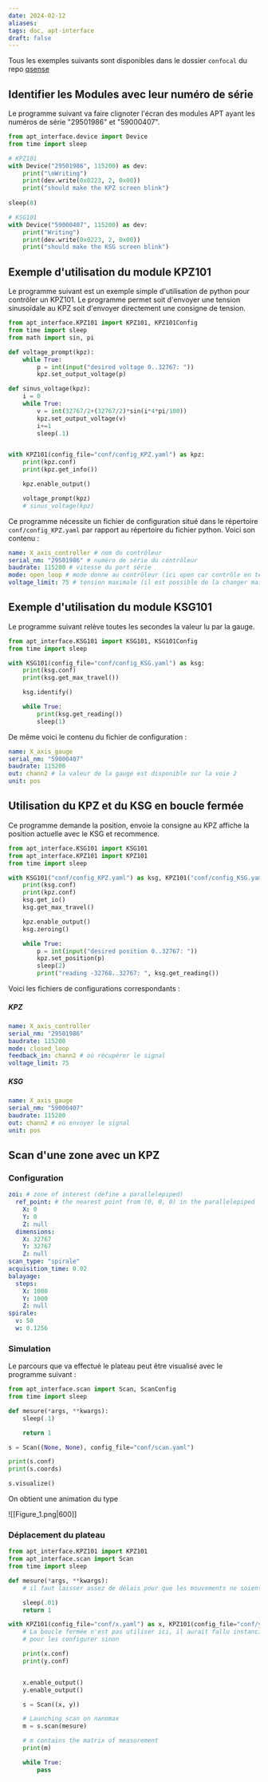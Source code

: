 ```yaml
---
date: 2024-02-12
aliases: 
tags: doc, apt-interface
draft: false
---
```


Tous les exemples suivants sont disponibles dans le dossier `confocal` du repo [qsense](https://github.com/yannickdusch/qsense)

## Identifier les Modules avec leur numéro de série

Le programme suivant va faire clignoter l'écran des modules APT ayant les numéros de série "29501986" et "59000407".

```python
from apt_interface.device import Device
from time import sleep

# KPZ101
with Device("29501986", 115200) as dev:
    print("\nWriting")
    print(dev.write(0x0223, 2, 0x00))
    print("should make the KPZ screen blink")
    
sleep(8)

# KSG101
with Device("59000407", 115200) as dev:
    print("Writing")
    print(dev.write(0x0223, 2, 0x00))
    print("should make the KSG screen blink")
```

## Exemple d'utilisation du module KPZ101

Le programme suivant est un exemple simple d'utilisation de python pour contrôler un KPZ101. Le programme permet soit d'envoyer une tension sinusoïdale au KPZ soit d'envoyer directement une consigne de tension.

```python
from apt_interface.KPZ101 import KPZ101, KPZ101Config
from time import sleep
from math import sin, pi

def voltage_prompt(kpz):
    while True:
        p = int(input("desired voltage 0..32767: "))
        kpz.set_output_voltage(p)

def sinus_voltage(kpz):
    i = 0
    while True: 
        v = int(32767/2+(32767/2)*sin(i*4*pi/100))
        kpz.set_output_voltage(v)
        i+=1
        sleep(.1)


with KPZ101(config_file="conf/config_KPZ.yaml") as kpz:
    print(kpz.conf)
    print(kpz.get_info())

    kpz.enable_output()

    voltage_prompt(kpz)
    # sinus_voltage(kpz)
```

Ce programme nécessite un fichier de configuration situé dans le répertoire `conf/config_KPZ.yaml` par rapport au répertoire du fichier python. Voici son contenu :

```yaml
name: X_axis_controller # nom du contrôleur
serial_nm: "29501986" # numéro de série du contrôleur
baudrate: 115200 # vitesse du port série
mode: open_loop # mode donne au contrôleur (ici open car contrôle en tension)
voltage_limit: 75 # tension maximale (il est possible de la changer mais le nanomax n'accepte pas des tensions superieur à 75V)
```

## Exemple d'utilisation du module KSG101

Le programme suivant relève toutes les secondes la valeur lu par la gauge.

```python
from apt_interface.KSG101 import KSG101, KSG101Config
from time import sleep

with KSG101(config_file="conf/config_KSG.yaml") as ksg:
    print(ksg.conf)
    print(ksg.get_max_travel())

    ksg.identify()

    while True:
        print(ksg.get_reading()) 
        sleep(1)
```

De même voici le contenu du fichier de configuration :

```yaml
name: X_axis_gauge
serial_nm: "59000407"
baudrate: 115200
out: chann2 # la valeur de la gauge est disponible sur la voie 2
unit: pos 
```


## Utilisation du KPZ et du KSG en boucle fermée

Ce programme demande la position, envoie la consigne au KPZ affiche la position actuelle avec le KSG et recommence.

```python
from apt_interface.KSG101 import KSG101
from apt_interface.KPZ101 import KPZ101
from time import sleep

with KSG101("conf/config_KPZ.yaml") as ksg, KPZ101("conf/config_KSG.yaml") as kpz:
    print(ksg.conf)
    print(kpz.conf)
    ksg.get_io() 
    ksg.get_max_travel()

    kpz.enable_output()
    ksg.zeroing()

    while True:
        p = int(input("desired position 0..32767: "))
        kpz.set_position(p)
        sleep(2)
        print("reading -32768..32767: ", ksg.get_reading())
```

Voici les fichiers de configurations correspondants :

##### KPZ
```yaml
name: X_axis_controller
serial_nm: "29501986"
baudrate: 115200
mode: closed_loop
feedback_in: chann2 # où récupérer le signal
voltage_limit: 75 
```

##### KSG
```yaml
name: X_axis_gauge
serial_nm: "59000407"
baudrate: 115200
out: chann2 # où envoyer le signal
unit: pos 
```


## Scan d'une zone avec un KPZ 

### Configuration

```yaml
zoi: # zone of interest (define a parallelepiped)
  ref_point: # the nearest point from (0, 0, 0) in the parallelepiped
    X: 0 
    Y: 0 
    Z: null 
  dimensions:
    X: 32767 
    Y: 32767 
    Z: null 
scan_type: "spirale"
acquisition_time: 0.02
balayage:
  steps:
    X: 1000
    Y: 1000
    Z: null 
spirale:
  v: 50 
  w: 0.1256
```

### Simulation

Le parcours que va effectué le plateau peut être visualisé avec le programme suivant :

```python
from apt_interface.scan import Scan, ScanConfig
from time import sleep

def mesure(*args, **kwargs):
    sleep(.1)

    return 1

s = Scan((None, None), config_file="conf/scan.yaml")

print(s.conf)
print(s.coords)

s.visualize()
```

On obtient une animation du type

![[Figure_1.png|600]]

### Déplacement du plateau

```python
from apt_interface.KPZ101 import KPZ101
from apt_interface.scan import Scan
from time import sleep

def mesure(*args, **kwargs):
    # il faut laisser assez de délais pour que les mouvements ne soient pas trop brusques si le pas est grand

    sleep(.01)
    return 1

with KPZ101(config_file="conf/x.yaml") as x, KPZ101(config_file="conf/y.yaml") as y:
    # La boucle fermée n'est pas utiliser ici, il aurait fallu instancier des ksg
    # pour les configurer sinon

    print(x.conf)
    print(y.conf)


    x.enable_output()
    y.enable_output()

    s = Scan((x, y))

    # Launching scan on nanomax
    m = s.scan(mesure)

    # m contains the matrix of measurement
    print(m)

    while True:
        pass
```